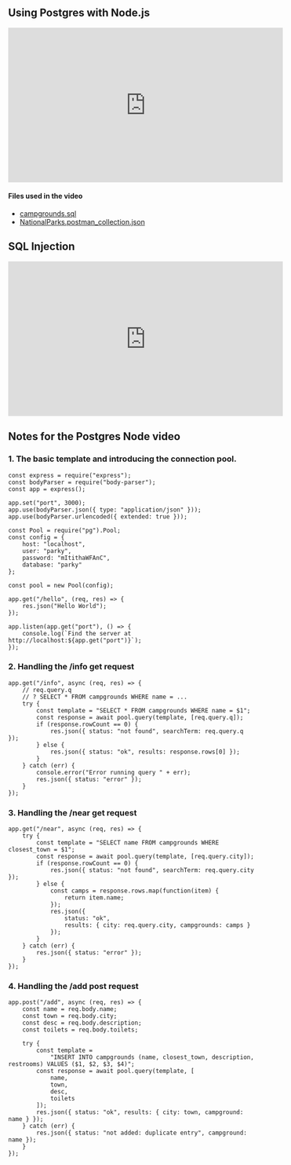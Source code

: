 ## Using Postgres with Node.js

<iframe width="560" height="315" src="https://www.youtube.com/embed/wNCt8Q6hCFc" frameborder="0" allowfullscreen></iframe>


#### Files used in the video

* [campgrounds.sql](https://bit.ly/2KTgqaR)
* [NationalParks.postman_collection.json](https://raw.githubusercontent.com/zacharski/devCourse/master/postman/NationalParks.postman_collection.json)



## SQL Injection


<iframe width="560" height="315" src="https://www.youtube.com/embed/Ty7RIBrqalc" frameborder="0" allowfullscreen></iframe>


## Notes for the Postgres Node video

### 1. The basic template and introducing the connection pool.

	const express = require("express");
	const bodyParser = require("body-parser");
	const app = express();

	app.set("port", 3000);
	app.use(bodyParser.json({ type: "application/json" }));
	app.use(bodyParser.urlencoded({ extended: true }));

	const Pool = require("pg").Pool;
	const config = {
		host: "localhost",
		user: "parky",
		password: "mItithaWFAnC",
		database: "parky"
	};

	const pool = new Pool(config);

	app.get("/hello", (req, res) => {
		res.json("Hello World");
	});

	app.listen(app.get("port"), () => {
		console.log(`Find the server at http://localhost:${app.get("port")}`);
	});



### 2. Handling the /info get request

	app.get("/info", async (req, res) => {
		// req.query.q
		// ? SELECT * FROM campgrounds WHERE name = ...
		try {
			const template = "SELECT * FROM campgrounds WHERE name = $1";
			const response = await pool.query(template, [req.query.q]);
			if (response.rowCount == 0) {
				res.json({ status: "not found", searchTerm: req.query.q });
			} else {
				res.json({ status: "ok", results: response.rows[0] });
			}
		} catch (err) {
			console.error("Error running query " + err);
			res.json({ status: "error" });
		}
	});


### 3. Handling the /near get request

	app.get("/near", async (req, res) => {
		try {
			const template = "SELECT name FROM campgrounds WHERE closest_town = $1";
			const response = await pool.query(template, [req.query.city]);
			if (response.rowCount == 0) {
				res.json({ status: "not found", searchTerm: req.query.city });
			} else {
				const camps = response.rows.map(function(item) {
					return item.name;
				});
				res.json({
					status: "ok",
					results: { city: req.query.city, campgrounds: camps }
				});
			}
		} catch (err) {
			res.json({ status: "error" });
		}
	});



### 4. Handling the /add post request

	app.post("/add", async (req, res) => {
		const name = req.body.name;
		const town = req.body.city;
		const desc = req.body.description;
		const toilets = req.body.toilets;

		try {
			const template =
				"INSERT INTO campgrounds (name, closest_town, description, restrooms) VALUES ($1, $2, $3, $4)";
			const response = await pool.query(template, [
				name,
				town,
				desc,
				toilets
			]);
			res.json({ status: "ok", results: { city: town, campground: name } });
		} catch (err) {
			res.json({ status: "not added: duplicate entry", campground: name });
		}
	});
